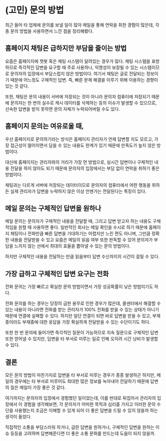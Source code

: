 # (고민) 문의 방법

최근 들어 타 업체에 문의를 보낼 일이 많아 메일을 통해 연락을 취한 경험이 많은데, 각종 문의 방법을 사용하면서 느낀 점을 정리해봤다.

## 홈페이지 채팅은 급하지만 부담을 줄이는 방법

요즘은 홈페이지에 챗봇 혹은 채팅 시스템이 달려있는 경우가 많다. 채팅 시스템을 표방하므로 즉각적인 답변을 요구할 때 주로 사용하나, 익명성이 보장될 수 있는 시스템이므로 문의자의 입장에서 부담스럽지 않은 방법이다. 여기서 채팅은 글로 전달되는 정보이기 때문에 어느정도 구체적인 답변. 즉, 빠른 문제 해결을 이루기 위해 이용하는 경향이 있는 것 같다.

또한, 채팅은 문의 내용이 서버에 저장되는 것이 아니라 문의자 컴퓨터에 저장되기 때문에 문의자는 한 번의 실수로 캐시 데이터를 삭제하는 등의 이슈가 발생할 수 있으므로, 신속한 답변을 받지 못하면 문의 자체가 누락되어버릴 수도 있다.

## 홈페이지 문의는 여유로울 때,

우선 홈페이지로 문의하기라는 방식은 홈페이지 관리자가 언제 답변할 지도 모르고, 가장 접근성이 떨어지면서 담을 수 있는 내용도 한계가 있기 때문에 만족도가 높지 않은 방법이다.

대신에 홈페이지는 관리자와의 거리가 가장 먼 방법으로, 실시간 답변이나 구체적인 내용 전달을 하지 않아도 되기 때문에 문의자의 입장에서는 부담 없이 연락을 취하기 좋은 방법이다.

채팅과는 다르게 서버에 저장되는 데이터이므로 문의자의 컴퓨터에서 어떤 행동을 취하든 실제 관리자가 답변을 누락하지 않은 이상 언젠가는 전달된다는 특징이 있다.

## 메일 문의는 구체적인 답변을 원하나

메일 문의는 문의자가 구체적인 내용을 전달할 때, 그리고 답변 받고자 하는 내용도 구체적임을 원할 때 사용하면 좋다. 일반적인 회사는 메일 확인을 수시로 하기 때문에 홈페이지 채팅이나 전화만큼 빠른 답변을 기대하기는 어렵지만 느린 편도 아니며, 그만큼 정확한 내용을 전달받을 수 있고 요즘은 메일의 읽음 여부 또한 판독할 수 있어 문의자가 부담을 느끼지 않는 선에서 최대의 효율을 뽑아낼 수 있는 문의 방법이다.

하지만 구체적인 내용을 전달하는 만큼 읽음부터 답변 수신까지의 시간이 걸릴 수 있다.

## 가장 급하고 구체적인 답변 요구는 전화

전화 문의는 가장 빠르고 확실한 문의 방법이면서 가장 성공확률이 낮은 방법이기도 하다.

전화 문의를 하는 경우는 당장의 급한 용무로 인한 경우가 많은데, 콜센터에서 해결할 수 있는 내용이 아니라면 전화를 받는 관리자가 100% 전화를 받을 수 있는 상태가 아니기 때문에 연결에 실패할 수 있다. 하지만 일단 연결이 되면 바로 답변을 받을 수 있고, 부재중이라도 부재중에 대한 응답을 가장 확실하게 전달받을 수 있는 수단이기도 하다.

또한 한 번 문의에 들어가면 즉각적인 질문이 가능하므로 지속 질문으로 구체적인 답변 또한 얻어낼 수 있지만, 답변을 타 부서로 미루는 일로 인해 오히려 시간 낭비가 발생할 수 있다.

## 결론

모든 문의 방법이 마찬가지로 답변을 타 부서로 미루는 경우가 종종 발생하곤 하지만, 메일의 경우에는 타 부서로 미루어도 최대한 많은 정보를 녹아내어 전달하기 때문에 답변의 질은 메일이 가장 좋은 것 같다.

여기까지는 문의자의 입장에서 경험했던 일이었는데, 이를 반대로 뒤집어서 관리자의 입장에서 이 경험을 생각해보면, 각 문의자가 어떠한 목적과 심리를 가지고 이러한 문의 수단을 사용했는지 조금은 이해할 수 있게 되어 더 좋은 답변을 드릴 수 있지 않을까 하는 생각이 들었다.

직접적인 소통을 부담스러워 하거나, 급한 답변을 원하거나, 구체적인 답변을 원하는 이슈 등등을 고려하며 답변해준다면 더 좋은 소통 문화를 만드는데 도움이 되지 않을까.
